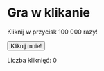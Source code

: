 <!DOCTYPE html>
<html lang="pl">
<head>
    <meta charset="UTF-8">
    <meta name="viewport" content="width=device-width, initial-scale=1.0">
    <title>Gra w klikanie</title>
    <link rel="stylesheet" href="style.css">
</head>
<body>
    <div class="container">
        <h1>Gra w klikanie</h1>
        <p>Kliknij w przycisk 100 000 razy!</p>
        <button id="clickButton" onclick="incrementCounter()">Kliknij mnie!</button>
        <p>Liczba kliknięć: <span id="clickCount">0</span></p>
        <p id="resultMessage"></p>
    </div>
    <script src="script.js"></script>
</body>
</html>
